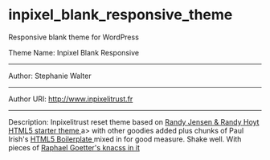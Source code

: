 inpixel_blank_responsive_theme
==============================

Responsive blank theme for WordPress

Theme Name: Inpixel Blank Responsive
************************************

Author: Stephanie Walter
************************************

Author URI: http://www.inpixelitrust.fr
************************************

Description: Inpixelitrust reset theme based on <a href="http://randyjensenonline.com/thoughts/handcrafted-wp-starter-theme/">Randy Jensen & Randy Hoyt HTML5 starter theme </a>a> with other goodies added plus chunks of Paul Irish's <a href="http://html5boilerplate.com/">HTML5 Boilerplate </a> mixed in for good measure. Shake well. With pieces of <a href="http://knacss.com/">Raphael Goetter's knacss in it</a>